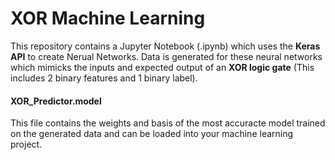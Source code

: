# XOR Machine Learning #
This repository contains a Jupyter Notebook (.ipynb) which uses the **Keras API** to create Nerual Networks. Data is generated for these neural networks which mimicks the inputs and expected output of an **XOR logic gate** (This includes 2 binary features and 1 binary label).


#### XOR_Predictor.model ####
This file contains the weights and basis of the most accuracte model trained on the generated data and can be loaded into your machine    learning project.
